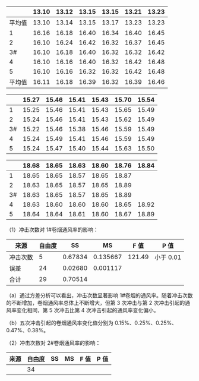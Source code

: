 | |13.10|13.12|13.15|13.15|13.21|13.23|
|---|---|---|---|---|---|---|
|平均值|13.10|13.14|13.15|13.17|13.23|13.23|
|1|16.16|16.18|16.40|16.34|16.40|16.45|
|2|16.10|16.24|16.42|16.32|16.37|16.45|
|3#|16.10|16.18|16.40|16.32|16.32|16.42|
|4|16.10|16.16|16.40|16.32|16.42|16.48|
|5|16.10|16.16|16.32|16.32|16.42|16.48|
|平均值|16.11|16.18|16.39|16.32|16.39|16.46|

| |15.27|15.46|15.41|15.43|15.70|15.54|
|---|---|---|---|---|---|---|
|1|15.25|15.46|15.41|15.43|15.65|15.49|
|2|15.24|15.46|15.41|15.43|15.62|15.49|
|3#|15.22|15.46|15.38|15.46|15.59|15.49|
|4|15.24|15.49|15.41|15.46|15.59|15.49|
|5|15.24|15.47|15.40|15.44|15.63|15.50|

| |18.68|18.65|18.63|18.60|18.76|18.84|
|---|---|---|---|---|---|---|
|1|18.65|18.65|18.57|18.65|18.87| |
|2|18.63|18.65|18.57|18.65|18.89| |
|3#|18.63|18.65|18.57|18.65|18.89| |
|4|18.63|18.60|18.60|18.60|18.65|18.92|
|5|18.64|18.64|18.61|18.60|18.67|18.89|

（1）冲击次数对 1#卷烟通风率的影响：

|来源|自由度|SS|MS|F 值|P 值|
|---|---|---|---|---|---|
|冲击次数|5|0.67834|0.135667|121.49|小于 0.01|
|误差|24|0.02680|0.001117| | |
|合计|29|0.70514| | | |

（a）通过方差分析可以看出，冲击次数显著影响 1#卷烟的通风率。随着冲击次数的不断增加，卷烟通风率总体上不断增大，但第 3 次冲击与第 2 次冲击引起的通风率变化相同，第 5 次冲击比第 4 次冲击引起的通风率变化偏小。

（b）五次冲击引起的卷烟通风率变化值分别为 0.15%、0.25%、0.25%、0.47%、0.38%。

（2）冲击次数对 2#卷烟通风率的影响：

|来源|自由度|SS|MS|F 值|P 值|
|---|---|---|---|---|---|
| |34| | | | |